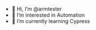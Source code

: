 - 👋 Hi, I’m @armtester
- 👀 I’m interested in Automation
- 🌱 I’m currently learning Cypress



<!---
armtester/armtester is a ✨ special ✨ repository because its `README.md` (this file) appears on your GitHub profile.
You can click the Preview link to take a look at your changes.
--->
